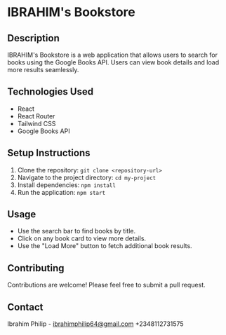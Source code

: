 # IBRAHIM's Bookstore

## Description
IBRAHIM's Bookstore is a web application that allows users to search for books using the Google Books API. Users can view book details and load more results seamlessly.

## Technologies Used
- React
- React Router
- Tailwind CSS
- Google Books API

## Setup Instructions
1. Clone the repository: `git clone <repository-url>`
2. Navigate to the project directory: `cd my-project`
3. Install dependencies: `npm install`
4. Run the application: `npm start`

## Usage
- Use the search bar to find books by title.
- Click on any book card to view more details.
- Use the "Load More" button to fetch additional book results.

## Contributing
Contributions are welcome! Please feel free to submit a pull request.

## Contact
Ibrahim Philip - ibrahimphilip64@gmail.com
+2348112731575
